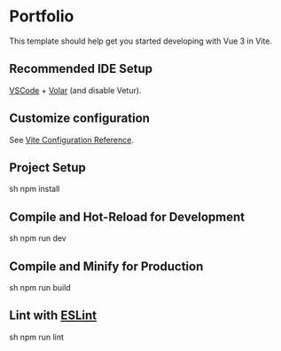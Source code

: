 # Portfolio

This template should help get you started developing with Vue 3 in Vite.

## Recommended IDE Setup

[VSCode](https://code.visualstudio.com/) + [Volar](https://marketplace.visualstudio.com/items?itemName=Vue.volar) (and disable Vetur).

## Customize configuration

See [Vite Configuration Reference](https://vitejs.dev/config/).

## Project Setup

sh
npm install

## Compile and Hot-Reload for Development

sh
npm run dev


## Compile and Minify for Production

sh
npm run build


## Lint with [ESLint](https://eslint.org/)

sh
npm run lint


